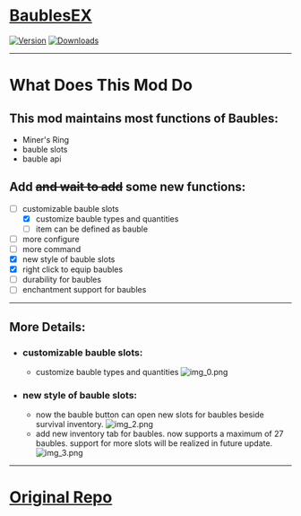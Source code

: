 # [BaublesEX](https://www.curseforge.com/minecraft/mc-mods/baublesex)

[![Version](https://cf.way2muchnoise.eu/versions/For%20MC_baublesex_all.svg)](https://www.curseforge.com/minecraft/mc-mods/baublesex)
[![Downloads](https://cf.way2muchnoise.eu/full_baublesex_downloads.svg)](https://www.curseforge.com/minecraft/mc-mods/baublesex)

---

# What Does This Mod Do

## This mod maintains most functions of Baubles:
- Miner's Ring
- bauble slots
- bauble api

## Add ~~and wait to add~~ some new functions:
- [ ] customizable bauble slots
  - [x] customize bauble types and quantities
  - [ ] item can be defined as bauble
- [ ] more configure
- [ ] more command
- [x] new style of bauble slots
- [x] right click to equip baubles
- [ ] durability for baubles
- [ ] enchantment support for baubles

---

## More Details:

- ### customizable bauble slots:
  - customize bauble types and quantities ![img_0.png](https://imgur.com/undefined)

- ### new style of bauble slots:
  - now the bauble button can open new slots for baubles beside survival inventory. ![img_2.png](https://imgur.com/tyN637Y)
  - add new inventory tab for baubles. now supports a maximum of 27 baubles. support for more slots will be realized in future update. ![img_3.png](https://imgur.com/fVpMhRW)

---

#  [Original Repo](https://github.com/Azanor/Baubles)